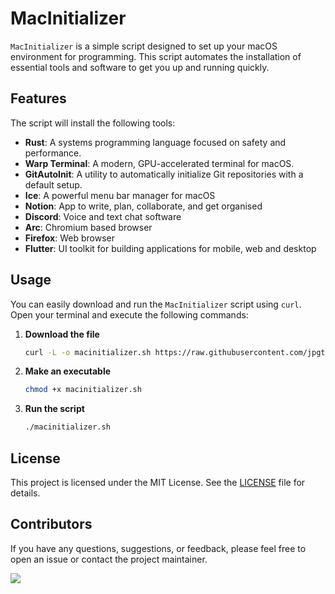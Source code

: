 # MacInitializer

`MacInitializer` is a simple script designed to set up your macOS environment for programming. This script automates the installation of essential tools and software to get you up and running quickly.

## Features

The script will install the following tools:
- **Rust**: A systems programming language focused on safety and performance.
- **Warp Terminal**: A modern, GPU-accelerated terminal for macOS.
- **GitAutoInit**: A utility to automatically initialize Git repositories with a default setup.
- **Ice**: A powerful menu bar manager for macOS
- **Notion**: App to write, plan, collaborate, and get organised
- **Discord**: Voice and text chat software
- **Arc**: Chromium based browser
- **Firefox**: Web browser
- **Flutter**: UI toolkit for building applications for mobile, web and desktop

## Usage

You can easily download and run the `MacInitializer` script using `curl`. Open your terminal and execute the following commands:

1. **Download the file**

    ```bash
    curl -L -o macinitializer.sh https://raw.githubusercontent.com/jpgtzg/MacInitializer/main/start.sh
    ```

2. **Make an executable**

    ```bash
    chmod +x macinitializer.sh
    ```

3. **Run the script**

    ```bash
    ./macinitializer.sh
    ```

## License

This project is licensed under the MIT License. See the [LICENSE](LICENSE) file for details.

## Contributors

If you have any questions, suggestions, or feedback, please feel free to open an issue or contact the project maintainer.

<a href="https://github.com/jpgtzg/macinitializer/graphs/contributors">
  <img src="https://contrib.rocks/image?repo=jpgtzg/macinitializer" />
</a>

  
